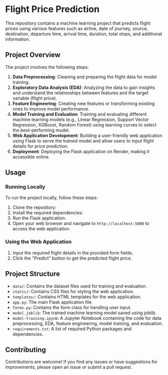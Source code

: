# Flight Price Prediction

This repository contains a machine learning project that predicts flight prices using various features such as airline, date of journey, source, destination, departure time, arrival time, duration, total stops, and additional information.

## Project Overview

The project involves the following steps:

1. **Data Preprocessing**: Cleaning and preparing the flight data for model training.
2. **Exploratory Data Analysis (EDA)**: Analyzing the data to gain insights and understand the relationships between features and the target variable (flight price).
3. **Feature Engineering**: Creating new features or transforming existing ones to improve model performance.
4. **Model Training and Evaluation**: Training and evaluating different machine learning models (e.g., Linear Regression, Support Vector Regression, XGBoost, Random Forest) using learning curves to select the best-performing model.
5. **Web Application Development**: Building a user-friendly web application using Flask to serve the trained model and allow users to input flight details for price prediction.
6. **Deployment**: Deploying the Flask application on Render, making it accessible online.

## Usage

### Running Locally

To run the project locally, follow these steps:

1. Clone the repository:
2. Install the required dependencies:
3. Run the Flask application:
4. Open your web browser and navigate to `http://localhost:5000` to access the web application.

### Using the Web Application

1. Input the required flight details in the provided form fields.
2. Click the "Predict" button to get the predicted flight price.

## Project Structure

- `data/`: Contains the dataset files used for training and evaluation.
- `static/`: Contains CSS files for styling the web application.
- `templates/`: Contains HTML templates for the web application.
- `app.py`: The main Flask application file.
- `forms.py`: Contains the form class for handling user input.
- `model.joblib`: The trained machine learning model saved using joblib.
- `model-training.ipynb`: A Jupyter Notebook containing the code for data preprocessing, EDA, feature engineering, model training, and evaluation.
- `requirements.txt`: A list of required Python packages and dependencies.

## Contributing

Contributions are welcome! If you find any issues or have suggestions for improvements, please open an issue or submit a pull request.

